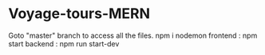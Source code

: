# Voyage-tours-MERN
Goto "master" branch to access all the files.
npm i
nodemon
frontend : npm start
backend : npm run start-dev
